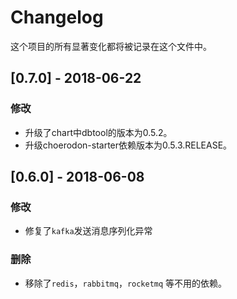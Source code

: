 # Changelog

这个项目的所有显著变化都将被记录在这个文件中。

## [0.7.0] - 2018-06-22

### 修改

- 升级了chart中dbtool的版本为0.5.2。
- 升级choerodon-starter依赖版本为0.5.3.RELEASE。

## [0.6.0] - 2018-06-08

### 修改

- 修复了`kafka`发送消息序列化异常
 
### 删除

- 移除了`redis`，`rabbitmq`，`rocketmq` 等不用的依赖。
